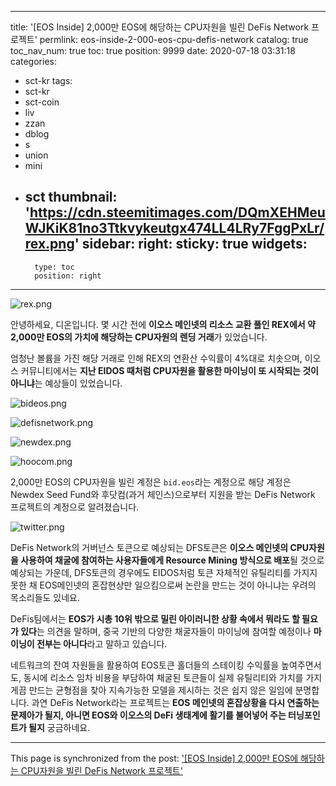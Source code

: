 
---
title: '[EOS Inside] 2,000만 EOS에 해당하는 CPU자원을 빌린 DeFis Network 프로젝트'
permlink: eos-inside-2-000-eos-cpu-defis-network
catalog: true
toc_nav_num: true
toc: true
position: 9999
date: 2020-07-18 03:31:18
categories:
- sct-kr
tags:
- sct-kr
- sct-coin
- liv
- zzan
- dblog
- s
- union
- mini
- sct
thumbnail: 'https://cdn.steemitimages.com/DQmXEHMeuWJKiK81no3Ttkvykeutgx474LL4LRy7FggPxLr/rex.png'
sidebar:
    right:
        sticky: true
widgets:
    -
        type: toc
        position: right
---


![rex.png](https://cdn.steemitimages.com/DQmXEHMeuWJKiK81no3Ttkvykeutgx474LL4LRy7FggPxLr/rex.png)

안녕하세요, 디온입니다. 몇 시간 전에 **이오스 메인넷의 리소스 교환 풀인 REX에서 약 2,000만 EOS의 가치에 해당하는 CPU자원의 렌딩 거래**가 있었습니다.

엄청난 볼륨을 가진 해당 거래로 인해 REX의 연환산 수익률이 4%대로 치솟으며, 이오스 커뮤니티에서는 **지난 EIDOS 때처럼 CPU자원을 활용한 마이닝이 또 시작되는 것이 아니냐**는 예상들이 있었습니다.

![bideos.png](https://cdn.steemitimages.com/DQmY9WDxKb9KA5eHTZcVxAXcxdKHdwmRZJQ3iFRydKtAGeg/bideos.png)

![defisnetwork.png](https://cdn.steemitimages.com/DQmZs6JCNaj2tDhe1jgUKnTVZ7BNfUbcQMUSDMCdxChMXhs/defisnetwork.png)

![newdex.png](https://cdn.steemitimages.com/DQmYbPEG5jMqsj7aGS3dEEqQfdQ38ixUyJCvah21AeWTMZD/newdex.png)


![hoocom.png](https://cdn.steemitimages.com/DQmS356xZubizsxmjTvJPADTAqzmFfaNdHPdXjtB2iqC31q/hoocom.png)



2,000만 EOS의 CPU자원을 빌린 계정은 `bid.eos`라는 계정으로 해당 계정은 Newdex Seed Fund와 후닷컴(과거 체인스)으로부터 지원을 받는 DeFis Network 프로젝트의 계정으로 알려졌습니다.


![twitter.png](https://cdn.steemitimages.com/DQmPD1UuLkka4zeJ1UYZTXGw2ifE53zSo1k7SjkQwkCdTkZ/twitter.png)

DeFis Network의 거버넌스 토큰으로 예상되는 DFS토큰은 **이오스 메인넷의 CPU자원을 사용하여 채굴에 참여하는 사용자들에게 Resource Mining 방식으로 배포**될 것으로 예상되는 가운데, DFS토큰의 경우에도 EIDOS처럼 토큰 자체적인 유틸리티를 가지지 못한 채 EOS메인넷의 혼잡현상만 일으킴으로써 논란을 만드는 것이 아니냐는 우려의 목소리들도 있네요.

DeFis팀에서는 **EOS가 시총 10위 밖으로 밀린 아이러니한 상황 속에서 뭐라도 할 필요가 있다**는 의견을 말하며, 중국 기반의 다양한 채굴자들이 마이닝에 참여할 예정이나 **마이닝이 전부는 아니다**라고 말하고 있습니다.

네트워크의 잔여 자원들을 활용하여 EOS토큰 홀더들의 스테이킹 수익률을 높여주면서도, 동시에 리소스 임차 비용을 부담하여 채굴된 토큰들이 실제 유틸리티와 가치를 가지게끔 만드는 균형점을 찾아 지속가능한 모델을 제시하는 것은 쉽지 않은 일임에 분명합니다. 과연 DeFis Network라는 프로젝트는 **EOS 메인넷의 혼잡상황을 다시 연출하는 문제아가 될지, 아니면 EOS와 이오스의 DeFi 생태계에 활기를 불어넣어 주는 터닝포인트가 될지** 궁금하네요.

- - -

This page is synchronized from the post: ['[EOS Inside] 2,000만 EOS에 해당하는 CPU자원을 빌린 DeFis Network 프로젝트'](https://steemit.com/@donekim/eos-inside-2-000-eos-cpu-defis-network)
